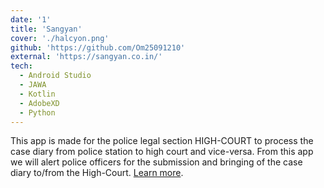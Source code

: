 ```yaml
---
date: '1'
title: 'Sangyan'
cover: './halcyon.png'
github: 'https://github.com/Om25091210'
external: 'https://sangyan.co.in/'
tech:
  - Android Studio
  - JAWA
  - Kotlin
  - AdobeXD
  - Python
---
```


This app is made for the police legal section HIGH-COURT to process the case diary from police station to high court and vice-versa. From this app we will alert police officers for the submission and bringing of the case diary to/from the High-Court. [Learn more](https://drive.google.com/file/d/1Jyl87-ha5FZ5cP8j-pA8iL2fT137iOfV/view).
